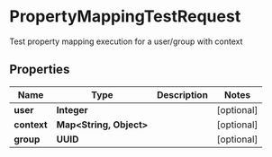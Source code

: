 

# PropertyMappingTestRequest

Test property mapping execution for a user/group with context

## Properties

| Name | Type | Description | Notes |
|------------ | ------------- | ------------- | -------------|
|**user** | **Integer** |  |  [optional] |
|**context** | **Map&lt;String, Object&gt;** |  |  [optional] |
|**group** | **UUID** |  |  [optional] |



